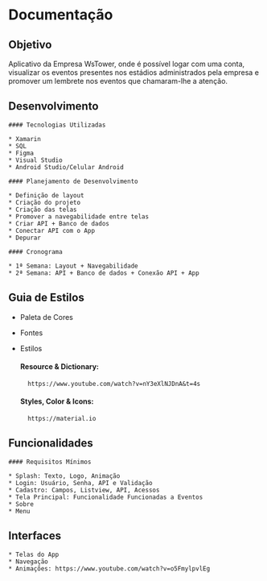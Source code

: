 # Documentação

## Objetivo

Aplicativo da Empresa WsTower, onde é possível logar com uma conta, visualizar os eventos presentes nos estádios administrados pela empresa e promover um lembrete nos eventos que chamaram-lhe a atenção.

## Desenvolvimento

    #### Tecnologias Utilizadas

    * Xamarin
    * SQL
    * Figma
    * Visual Studio
    * Android Studio/Celular Android

    #### Planejamento de Desenvolvimento

    * Definição de layout
    * Criação do projeto
    * Criação das telas
    * Promover a navegabilidade entre telas
    * Criar API + Banco de dados
    * Conectar API com o App
    * Depurar

    #### Cronograma

    * 1ª Semana: Layout + Navegabilidade
    * 2ª Semana: API + Banco de dados + Conexão API + App

## Guia de Estilos

* Paleta de Cores
* Fontes
* Estilos

    #### Resource & Dictionary: 
        https://www.youtube.com/watch?v=nY3eXlNJDnA&t=4s
    
    #### Styles, Color & Icons: 
        https://material.io

## Funcionalidades

    #### Requisitos Mínimos

    * Splash: Texto, Logo, Animação
    * Login: Usuário, Senha, API e Validação
    * Cadastro: Campos, Listview, API, Acessos
    * Tela Principal: Funcionalidade Funcionadas a Eventos
    * Sobre
    * Menu

## Interfaces

    * Telas do App
    * Navegação
    * Animações: https://www.youtube.com/watch?v=o5FmylpvlEg


